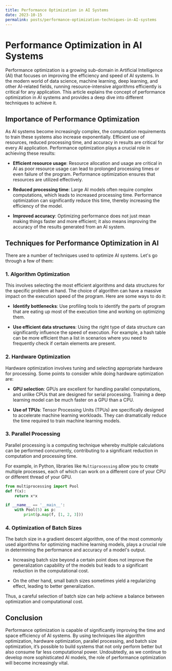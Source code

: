 ```yaml
---
title: Performance Optimization in AI Systems
date: 2023-10-15
permalink: posts/performance-optimization-techniques-in-AI-systems
---
```


# Performance Optimization in AI Systems

Performance optimization is a growing sub-domain in Artificial Intelligence (AI) that focuses on improving the efficiency and speed of AI systems. In the modern world of data science, machine learning, deep learning, and other AI-related fields, running resource-intensive algorithms efficiently is critical for any application. This article explains the concept of performance optimization in AI systems and provides a deep dive into different techniques to achieve it.

## Importance of Performance Optimization

As AI systems become increasingly complex, the computation requirements to train these systems also increase exponentially. Efficient use of resources, reduced processing time, and accuracy in results are critical for every AI application. Performance optimization plays a crucial role in achieving these results:

- **Efficient resource usage**: Resource allocation and usage are critical in AI as poor resource usage can lead to prolonged processing times or even failure of the program. Performance optimization ensures that resources are utilized effectively.

- **Reduced processing time**: Large AI models often require complex computations, which leads to increased processing time. Performance optimization can significantly reduce this time, thereby increasing the efficiency of the model.

- **Improved accuracy**: Optimizing performance does not just mean making things faster and more efficient; it also means improving the accuracy of the results generated from an AI system.

## Techniques for Performance Optimization in AI

There are a number of techniques used to optimize AI systems. Let's go through a few of them:

### 1. Algorithm Optimization

This involves selecting the most efficient algorithms and data structures for the specific problem at hand. The choice of algorithm can have a massive impact on the execution speed of the program. Here are some ways to do it:

- **Identify bottlenecks**: Use profiling tools to identify the parts of program that are eating up most of the execution time and working on optimizing them.

- **Use efficient data structures**: Using the right type of data structure can significantly influence the speed of execution. For example, a hash table can be more efficient than a list in scenarios where you need to frequently check if certain elements are present.

### 2. Hardware Optimization

Hardware optimization involves tuning and selecting appropriate hardware for processing. Some points to consider while doing hardware optimization are:

- **GPU selection**: GPUs are excellent for handling parallel computations, and unlike CPUs that are designed for serial processing. Training a deep learning model can be much faster on a GPU than a CPU.

- **Use of TPUs**: Tensor Processing Units (TPUs) are specifically designed to accelerate machine learning workloads. They can dramatically reduce the time required to train machine learning models.

### 3. Parallel Processing

Parallel processing is a computing technique whereby multiple calculations can be performed concurrently, contributing to a significant reduction in computation and processing time.

For example, in Python, libraries like `Multiprocessing` allow you to create multiple processes, each of which can work on a different core of your CPU or different thread of your GPU.

```python
from multiprocessing import Pool
def f(x):
    return x*x

if __name__ == '__main__':
    with Pool(5) as p:
        print(p.map(f, [1, 2, 3]))
```

### 4. Optimization of Batch Sizes

The batch size in a gradient descent algorithm, one of the most commonly used algorithms for optimizing machine learning models, plays a crucial role in determining the performance and accuracy of a model's output.

- Increasing batch size beyond a certain point does not improve the generalization capability of the models but leads to a significant reduction in the computational cost.

- On the other hand, small batch sizes sometimes yield a regularizing effect, leading to better generalization.

Thus, a careful selection of batch size can help achieve a balance between optimization and computational cost.

## Conclusion

Performance optimization is capable of significantly improving the time and space efficiency of AI systems. By using techniques like algorithm optimization, hardware optimization, parallel processing, and batch size optimization, it’s possible to build systems that not only perform better but also consume far less computational power. Undoubtedly, as we continue to develop more sophisticated AI models, the role of performance optimization will become increasingly vital.
